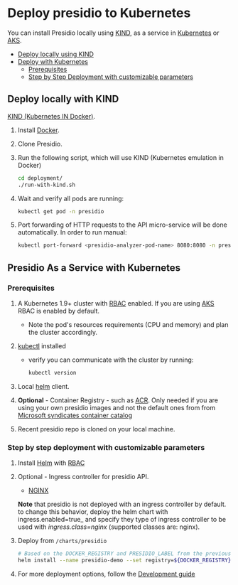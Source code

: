 # Deploy presidio to Kubernetes

You can install Presidio locally using [KIND](https://github.com/kubernetes-sigs/kind), as a service in [Kubernetes](https://kubernetes.io/) or [AKS](https://docs.microsoft.com/en-us/azure/aks/intro-kubernetes).


- [Deploy locally using KIND](#deploy-locally-with-kind)
- [Deploy with Kubernetes](#presidio-as-a-service-with-kubernetes)
  - [Prerequisites](#prerequisites)
  - [Step by Step Deployment with customizable parameters](#step-by-step-deployment-with-customizable-parameters)

## Deploy locally with KIND

[KIND (Kubernetes IN Docker)](https://github.com/kubernetes-sigs/kind).

1. Install [Docker](https://docs.docker.com/install/).

2. Clone Presidio.

3. Run the following script, which will use KIND (Kubernetes emulation in Docker)

   ```sh
   cd deployment/
   ./run-with-kind.sh
   ```

4. Wait and verify all pods are running:

   ```sh
   kubectl get pod -n presidio
   ```

5. Port forwarding of HTTP requests to the API micro-service will be done automatically. In order to run manual:
   ```sh
   kubectl port-forward <presidio-analyzer-pod-name> 8080:8080 -n presidio
   ```

## Presidio As a Service with Kubernetes

### Prerequisites

1. A Kubernetes 1.9+ cluster with [RBAC](https://kubernetes.io/docs/reference/access-authn-authz/rbac/) enabled. If you are using [AKS](https://docs.microsoft.com/en-us/azure/aks/intro-kubernetes) RBAC is enabled by default.

   - Note the pod's resources requirements (CPU and memory) and plan the cluster accordingly.

2. [kubectl](https://kubernetes.io/docs/reference/kubectl/overview/) installed

   - verify you can communicate with the cluster by running:

     ```sh
     kubectl version
     ```

3. Local [helm](https://helm.sh/) client.
4. **Optional** - Container Registry - such as [ACR](https://docs.microsoft.com/en-us/azure/container-registry/container-registry-intro). Only needed if you are using your own presidio images and not the default ones from from [Microsoft syndicates container catalog](https://azure.microsoft.com/en-in/blog/microsoft-syndicates-container-catalog/)
5. Recent presidio repo is cloned on your local machine.

### Step by step deployment with customizable parameters

1. Install [Helm](https://github.com/kubernetes/helm) with [RBAC](https://github.com/kubernetes/helm/blob/master/docs/rbac.md#tiller-and-role-based-access-control)

2. Optional - Ingress controller for presidio API.
   - [NGINX](https://docs.microsoft.com/en-us/azure/aks/ingress-tls)

   **Note** that presidio is not deployed with an ingress controller by default.  
   to change this behavior, deploy the helm chart with ingress.enabled=true_ and specify they type of ingress controller to be used with _ingress.class=nginx_ (supported classes are: nginx).

3. Deploy from `/charts/presidio`

   ```sh
   # Based on the DOCKER_REGISTRY and PRESIDIO_LABEL from the previous steps
   helm install --name presidio-demo --set registry=${DOCKER_REGISTRY},tag=${PRESIDIO_LABEL} . --namespace presidio
   ```

4. For more deployment options, follow the [Development guide](development.md)

